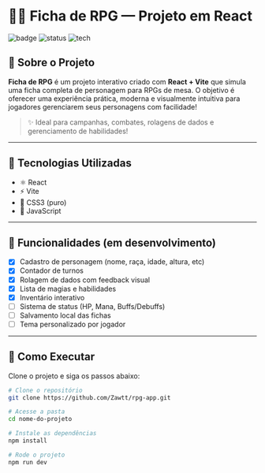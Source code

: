 # 🧙‍♂️ Ficha de RPG — Projeto em React

![badge](https://img.shields.io/badge/React-Vite-blue?style=for-the-badge) ![status](https://img.shields.io/badge/Status-Em%20Desenvolvimento-yellow?style=for-the-badge) ![tech](https://img.shields.io/badge/RPG-Ficha-red?style=for-the-badge)

## 🎲 Sobre o Projeto

**Ficha de RPG** é um projeto interativo criado com **React + Vite** que simula uma ficha completa de personagem para RPGs de mesa. O objetivo é oferecer uma experiência prática, moderna e visualmente intuitiva para jogadores gerenciarem seus personagens com facilidade!

> ✨ Ideal para campanhas, combates, rolagens de dados e gerenciamento de habilidades!

---

## 🚀 Tecnologias Utilizadas

- ⚛️ React
- ⚡ Vite
- 🎨 CSS3 (puro)
- 🧠 JavaScript

---

## 🔮 Funcionalidades (em desenvolvimento)

- [x] Cadastro de personagem (nome, raça, idade, altura, etc)
- [x] Contador de turnos
- [x] Rolagem de dados com feedback visual
- [x] Lista de magias e habilidades
- [x] Inventário interativo
- [ ] Sistema de status (HP, Mana, Buffs/Debuffs)
- [ ] Salvamento local das fichas
- [ ] Tema personalizado por jogador

---

## 🧪 Como Executar

Clone o projeto e siga os passos abaixo:

```bash
# Clone o repositório
git clone https://github.com/Zawtt/rpg-app.git

# Acesse a pasta
cd nome-do-projeto

# Instale as dependências
npm install

# Rode o projeto
npm run dev
